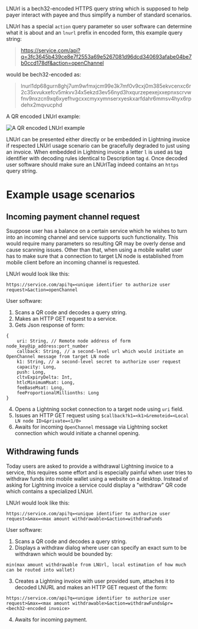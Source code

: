 LNUrl is a bech32-encoded HTTPS query string which is supposed to help payer interact with payee and thus simplify a number of standard scenarios.

LNUrl has a special `action` query parameter so user software can determine what it is about and an `lnurl` prefix in encoded form, this example query string: 
> https://service.com/api?q=3fc3645b439ce8e7f2553a69e5267081d96dcd340693afabe04be7b0ccd178df&action=openChannel 

would be bech32-encoded as:

> lnurl1dp68gurn8ghj7um9wfmxjcm99e3k7mf0v9cxj0m385ekvcenxc6r2c35xvukxefcv5mkvv34x5ekzd3ev56nyd3hxqurzepexejxxepnxscrvwfnv9nxzcn9xq6xyefhvgcxxcmyxymnserxyeskxarfdahr6mmsv4hyx6rpdehx2mqvucphd

A QR encoded LNUrl example:

![A QR encoded LNUrl example](https://i.imgur.com/2WwUzAJ.jpg)

LNUrl can be presented either directly or be embedded in Lightning invoice if respected LNUrl usage scenario can be gracefully degraded to just using an invoice. When embedded in Lightning invoice a letter `l` is used as tag identifier with decoding rules identical to Description tag `d`. Once decoded user software should make sure an LNUrlTag indeed contains an `https` query string.


# Example usage scenarios

## Incoming payment channel request  
Ssuppose user has a balance on a certain service which he wishes to turn into an incoming channel and service supports such functionality. This would require many parameters so resulting QR may be overly dense and cause scanning issues. Other than that, when using a mobile wallet user has to make sure that a connection to target LN node is established from mobile client before an incoming channel is requested.

LNUrl would look like this: 
```
https://service.com/api?q=<unique identifier to authorize user request>&action=openChannel
```

User software:
1. Scans a QR code and decodes a query string.
2. Makes an HTTP GET request to a service.
3. Gets Json response of form: 
```
{
	uri: String, // Remote node address of form node_key@ip_address:port_number
	callback: String, // a second-level url which would initiate an OpenChannel message from target LN node
	k1: String, // a second-level secret to authorize user request 
	capacity: Long,
	push: Long, 
	cltvExpiryDelta: Int, 
	htlcMinimumMsat: Long, 
	feeBaseMsat: Long, 
	feeProportionalMillionths: Long
}
```
4. Opens a Lightning socket connection to a target node using `uri` field.
5. Issues an HTTP GET request using `$callback?k1=<k1>&remoteid=<Local LN node ID>&private=<1/0>`
6. Awaits for incoming `OpenChannel` message via Lightning socket connection which would initiate a channel opening.


## Withdrawing funds
Today users are asked to provide a withdrawal Lightning invoice to a service, this requires some effort and is especially painful when user tries to withdraw funds into mobile wallet using a website on a desktop. Instead of asking for Lightning invoice a service could display a "withdraw" QR code which contains a specialized LNUrl.

LNUrl would look like this: 
```
https://service.com/api?q=<unique identifier to authorize user request>&max=<max amount withdrawable>&action=withdrawFunds
```

User software:
1. Scans a QR code and decodes a query string.
2. Displays a withdraw dialog where user can specify an exact sum to be withdrawn which would be bounded by: 
```
min(max amount withdrawable from LNUrl, local estimation of how much can be routed into wallet)
```
3. Creates a Lightning invoice with user provided sum, attaches it to decoded LNURL and makes an HTTP GET request of the form: 
```
https://service.com/api?q=<unique identifier to authorize user request>&max=<max amount withdrawable>&action=withdrawFunds&pr=<bech32-encoded invoice>
```
4. Awaits for incoming payment.
